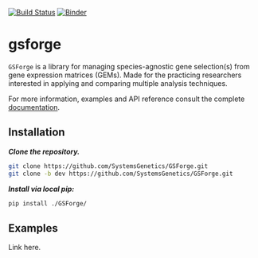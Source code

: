 [![Build Status](https://travis-ci.com/SystemsGenetics/GSForge.svg?branch=master)](https://travis-ci.com/SystemsGenetics/GSForge)
[![Binder](https://mybinder.org/badge_logo.svg)](https://mybinder.org/v2/gh/SystemsGenetics/GSForge/master?filepath=examples%2Fuser_guide%2Fuser_guide.ipynb)

# gsforge

`GSForge` is a library for managing species-agnostic gene selection(s) from gene expression matrices (GEMs).
Made for the practicing researchers interested in applying and comparing multiple analysis techniques.

For more information, examples and API reference consult the complete [documentation](https://systemsgenetics.github.io/GSForge/).

## Installation

***Clone the repository.***

```bash
git clone https://github.com/SystemsGenetics/GSForge.git
git clone -b dev https://github.com/SystemsGenetics/GSForge.git
```

***Install via local pip:***

```bash
pip install ./GSForge/
```

## Examples

Link here.
